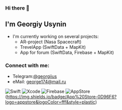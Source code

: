 ### Hi there 👋


## I'm Georgiy Usynin

- I'm currently working on several projects:
  - AR-project (Nasa Spacecraft)
  - TrevelApp (SwiftData + MapKit)
  - App for forum (SwiftData, Firebase + MapKit)

### Connect with me: 
- Telegram:[@georgiius](https://t.me/georgiius) 
- eMail: george174@mail.ru


![Swift](https://img.shields.io/badge/swift-F54A2A?style=for-the-badge&logo=swift&logoColor=white)
![Xcode](https://img.shields.io/badge/Xcode-007ACC?style=for-the-badge&logo=Xcode&logoColor=white)
![Firebase](https://img.shields.io/badge/Firebase-039BE5?style=for-the-badge&logo=Firebase&logoColor=white)
![AppStore](https://img.shields.io/badge/App%20Store-0D96F6?logo=appstore&logoColor=fff&style=flat)
(https://img.shields.io/badge/App%20Store-0D96F6?logo=appstore&logoColor=fff&style=plastic)
